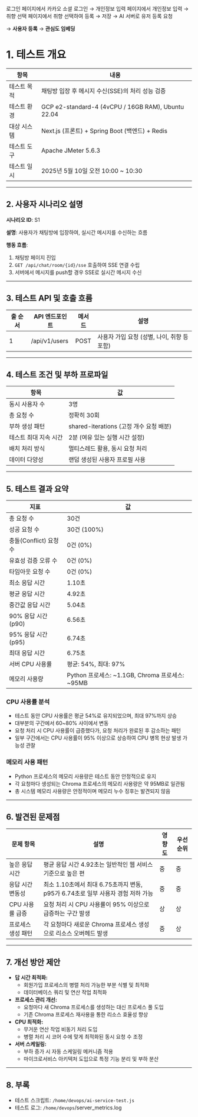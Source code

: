로그인 페이지에서 카카오 소셜 로그인 → 개인정보 입력 페이지에서 개인정보 입력 → 취향 선택 페이지에서 취향 선택하여 등록 → 저장 → AI 서버로 유저 등록 요청 

→ **사용자 등록** → **관심도 임베딩**

# 1. 테스트 개요

| 항목 | 내용 |
| --- | --- |
| 테스트 목적 | 채팅방 입장 후 메시지 수신(SSE)의 처리 성능 검증 |
| 테스트 환경 | GCP e2-standard-4 (4vCPU / 16GB RAM), Ubuntu 22.04 |
| 대상 시스템 | Next.js (프론트) + Spring Boot (백엔드) + Redis |
| 테스트 도구 | Apache JMeter 5.6.3 |
| 테스트 일시 | 2025년 5월 10일 오전 10:00 ~ 10:30 |

---

## 2. 사용자 시나리오 설명

**시나리오 ID**: S1

**설명**: 사용자가 채팅방에 입장하여, 실시간 메시지를 수신하는 흐름

**행동 흐름**:

1. 채팅방 페이지 진입
2. `GET /api/chat/room/{id}/sse` 호출하여 SSE 연결 수립
3. 서버에서 메시지를 push할 경우 SSE로 실시간 메시지 수신

---

## 3. 테스트 API 및 호출 흐름

| 출 순서 | API 엔드포인트 | 메서드 | 설명 |
| --- | --- | --- | --- |
| 1 | /api/v1/users | POST | 사용자 가입 요청 (성별, 나이, 취향 등 포함) |

---

## 4. 테스트 조건 및 부하 프로파일

| 항목 | 값 |
| --- | --- |
| 동시 사용자 수 | 3명 |
| 총 요청 수 | 정확히 30회 |
| 부하 생성 패턴 | shared-iterations (고정 개수 요청 배분) |
| 테스트 최대 지속 시간 | 2분 (여유 있는 실행 시간 설정) |
| 배치 처리 방식 | 멀티스레드 활용, 동시 요청 처리 |
| 데이터 다양성 | 랜덤 생성된 사용자 프로필 사용 |

---

## 5. 테스트 결과 요약

| 지표 | 값 |
| --- | --- |
| 총 요청 수 | 30건 |
| 성공 요청 수 | 30건 (100%) |
| 충돌(Conflict) 요청 수 | 0건 (0%) |
| 유효성 검증 오류 수 | 0건 (0%) |
| 타임아웃 요청 수 | 0건 (0%) |
| 최소 응답 시간 | 1.10초 |
| 평균 응답 시간 | 4.92초 |
| 중간값 응답 시간 | 5.04초 |
| 90% 응답 시간(p90) | 6.56초 |
| 95% 응답 시간(p95) | 6.74초 |
| 최대 응답 시간 | 6.75초 |
| 서버 CPU 사용률 | 평균: 54%, 최대: 97% |
| 메모리 사용량 | Python 프로세스: ~1.1GB, Chroma 프로세스: ~95MB |

### CPU 사용률 분석

- 테스트 동안 CPU 사용률은 평균 54%로 유지되었으며, 최대 97%까지 상승
- 대부분의 구간에서 60~80% 사이에서 변동
- 요청 처리 시 CPU 사용률이 급증했다가, 요청 처리가 완료된 후 감소하는 패턴
- 일부 구간에서는 CPU 사용률이 95% 이상으로 상승하여 CPU 병목 현상 발생 가능성 관찰

### 메모리 사용 패턴

- Python 프로세스의 메모리 사용량은 테스트 동안 안정적으로 유지
- 각 요청마다 생성되는 Chroma 프로세스의 메모리 사용량은 약 95MB로 일관됨
- 총 시스템 메모리 사용량은 안정적이며 메모리 누수 징후는 발견되지 않음

---

## 6. 발견된 문제점

| 문제 항목 | 설명 | 영향도 | 우선순위 |
| --- | --- | --- | --- |
| 높은 응답 시간 | 평균 응답 시간 4.92초는 일반적인 웹 서비스 기준으로 높은 편 | 중 | 중 |
| 응답 시간 변동성 | 최소 1.10초에서 최대 6.75초까지 변동, p95가 6.74초로 일부 사용자 경험 저하 가능 | 중 | 중 |
| CPU 사용률 급증 | 요청 처리 시 CPU 사용률이 95% 이상으로 급증하는 구간 발생 | 상 | 상 |
| 프로세스 생성 패턴 | 각 요청마다 새로운 Chroma 프로세스 생성으로 리소스 오버헤드 발생 | 중 | 상 |

---

## 7. 개선 방안 제안

- **답 시간 최적화:**
    - 회원가입 프로세스의 병렬 처리 가능한 부분 식별 및 최적화
    - 데이터베이스 쿼리 및 연산 작업 최적화
- **프로세스 관리 개선:**
    - 요청마다 새 Chroma 프로세스를 생성하는 대신 프로세스 풀 도입
    - 기존 Chroma 프로세스 재사용을 통한 리소스 효율성 향상
- **CPU 최적화:**
    - 무거운 연산 작업 비동기 처리 도입
    - 병렬 처리 시 코어 수에 맞게 최적화된 동시 요청 수 조정
- **서버 스케일링:**
    - 부하 증가 시 자동 스케일링 메커니즘 적용
    - 마이크로서비스 아키텍처 도입으로 특정 기능 분리 및 부하 분산

---

## 8. 부록

- 테스트 스크립트: `/home/devops/ai-service-test.js`
- 테스트 로그: `/home/devops`/server_metrics.log